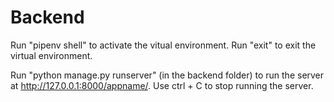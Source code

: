 # Backend

Run "pipenv shell" to activate the vitual environment. 
Run "exit" to exit the virtual environment.

Run "python manage.py runserver" (in the backend folder) to run the server at http://127.0.0.1:8000/appname/.
Use ctrl + C to stop running the server.